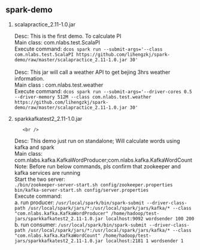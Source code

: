 ## spark-demo

1. scalapractice_2.11-1.0.jar
	
	 Desc: This is the first demo. To calculate PI <br />
	 Main class: com.nlabs.test.ScalaPI <br />
	 Execute command: `dcos spark run --submit-args='--class com.nlabs.test.ScalaPI https://github.com/lihengzkj/spark-demo/raw/master/scalapractice_2.11-1.0.jar 30'`
	 <br /> <br />
	 Desc: This jar will call a weather API to get bejing 3hrs weather information.<br />
	 Main class : com.nlabs.test.weather <br />
	 Execute command: `dcos spark run --submit-args='--driver-cores 0.5 --driver-memory 512M --class com.nlabs.test.weather https://github.com/lihengzkj/spark-demo/raw/master/scalapractice_2.11-1.0.jar 30'`<br />


2. sparkkafkatest2_2.11-1.0.jar

          <br />
	  Desc: This demo just run on standalone; Will calculate words using kafka and spark <br />
	  Main class: com.nlabs.kafka.KafkaWordProducer;com.nlabs.kafka.KafkaWordCount <br />
	  Note:  Before run below commands, pls confirm that zookeeper and kafka services are running<br />
	  Start the two server:<br />
	        `./bin/zookeeper-server-start.sh config/zookeeper.properties` <br />
	        `bin/kafka-server-start.sh config/server.properties` <br />
	  Execute command: <br />
			a. run producer: `/usr/local/spark/bin/spark-submit --driver-class-path /usr/local/spark/jars/*:/usr/local/spark/jars/kafka/* --class "com.nlabs.kafka.KafkaWordProducer" /home/hadoop/test-jars/sparkkafkatest2_2.11-1.0.jar localhost:9092 wordsender 100 200` <br />
			b. run consumer: `/usr/local/spark/bin/spark-submit --driver-class-path /usr/local/spark/jars/*:/usr/local/spark/jars/kafka/* --class "com.nlabs.kafka.KafkaWordCount" /home/hadoop/test-jars/sparkkafkatest2_2.11-1.0.jar localhost:2181 1 wordsender 1` <br />
